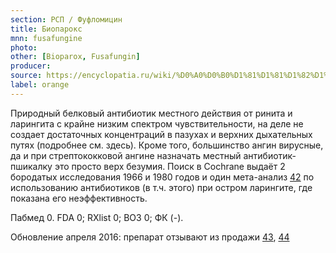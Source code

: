```yaml
---
section: РСП / Фуфломицин
title: Биопарокс
mnn: fusafungine
photo:
other: [Bioparox, Fusafungin]
producer:
source: https://encyclopatia.ru/wiki/%D0%A0%D0%B0%D1%81%D1%81%D1%82%D1%80%D0%B5%D0%BB%D1%8C%D0%BD%D1%8B%D0%B9_%D1%81%D0%BF%D0%B8%D1%81%D0%BE%D0%BA_%D0%BF%D1%80%D0%B5%D0%BF%D0%B0%D1%80%D0%B0%D1%82%D0%BE%D0%B2
label: orange
---
```


Природный белковый антибиотик местного действия от ринита и ларингита с крайне низким спектром чувствительности, на деле не создает достаточных концентраций в пазухах и верхних дыхательных путях (подробнее см. здесь). Кроме того, большинство ангин вирусные, да и при стрептококковой ангине назначать местный антибиотик-пшикалку это просто верх безумия. Поиск в Cochrane выдаёт 2 бородатых исследования 1966 и 1980 годов и один мета-анализ [42](http://www.ncbi.nlm.nih.gov/pubmed/26002823) по использованию антибиотиков (в т.ч. этого) при остром ларингите, где показана его неэффективность.

Пабмед 0. FDA 0; RXlist 0; ВОЗ 0; ФК (-).

Обновление апреля 2016: препарат отзывают из продажи [43](http://www.ema.europa.eu/ema/index.jsp?curl=pages/medicines/human/referrals/Fusafungine_for_oromucosal_and_nasal_use/human_referral_prac_000054.jsp), [44](https://www.kordag.ru/news/20160422_bioparox_recall)
